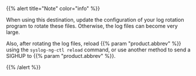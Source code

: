 ---
---
<!-- DISCLAIMER: This file is based on the syslog-ng Open Source Edition documentation https://github.com/balabit/syslog-ng-ose-guides/commit/2f4a52ee61d1ea9ad27cb4f3168b95408fddfdf2 and is used under the terms of The syslog-ng Open Source Edition Documentation License. The file has been modified by Axoflow. -->
{{% alert title="Note" color="info" %}}

When using this destination, update the configuration of your log rotation program to rotate these files. Otherwise, the log files can become very large.

Also, after rotating the log files, reload {{% param "product.abbrev" %}} using the `syslog-ng-ctl reload` command, or use another method to send a SIGHUP to {{% param "product.abbrev" %}}.

{{% /alert %}}
